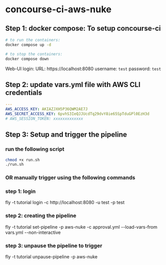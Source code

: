# concourse-ci-aws-nuke

## Step 1: docker compose: To setup concourse-ci 

```bash
# to run the containers:
docker compose up -d

# to stop the containers:
docker compose down
```

Web-UI login: 
URL: https://localhost:8080
username: `test`
password: `test`

## Step 2: update vars.yml file with AWS CLI credentials

```yml
---
AWS_ACCESS_KEY: AKIAZJXH5P36QWM2AE7J
AWS_SECRET_ACCESS_KEY: 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
# AWS_SESSION_TOKEN: xxxxxxxxxxxxx
```

## Step 3: Setup and trigger the pipeline

### run the following script
```bash
chmod +x run.sh
./run.sh
```

### OR manually trigger using the following commands

### step 1: login
fly -t tutorial login -c http://localhost:8080 -u test -p test

### step 2: creating the pipeline
fly -t tutorial set-pipeline -p aws-nuke -c approval.yml --load-vars-from vars.yml --non-interactive

### step 3: unpause the pipeline to trigger 
fly -t tutorial unpause-pipeline -p aws-nuke

